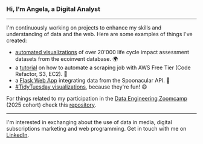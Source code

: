 ### Hi, I’m Angela, a Digital Analyst

___________________________

I'm continuously working on projects to enhance my skills and understanding of data and the web. Here are some examples of things I've created:

- [automated visualizations](https://github.com/Alessine/ecoinvent_auto_viz) of over 20'000 life cycle impact assessment datasets from the ecoinvent database. 🌍
- a [tutorial](https://medium.com/@angelaniederberger/automated-web-scraping-with-aws-72b7f80c2927) on how to automate a scraping job with AWS Free Tier (Code Refactor, S3, EC2). 🤖
- a [Flask Web App](https://github.com/Alessine/recipevault) integrating data from the Spoonacular API. :stew:
- [#TidyTuesday visualizations](https://github.com/Alessine/TidyTuesday-Visualizations), because they're fun! :smile: 

For things related to my participation in the [Data Engineering Zoomcamp](https://github.com/DataTalksClub/data-engineering-zoomcamp/tree/main) (2025 cohort) check this [repository](https://github.com/Alessine/data-engineering-zoomcamp).
___________________________

I'm interested in exchanging about the use of data in media, digital subscriptions marketing and web programming. Get in touch with me on [LinkedIn](https://www.linkedin.com/in/angela-niederberger/). 


<!---
Alessine/Alessine is a ✨ special ✨ repository because its `README.md` (this file) appears on your GitHub profile.
You can click the Preview link to take a look at your changes.
--->
